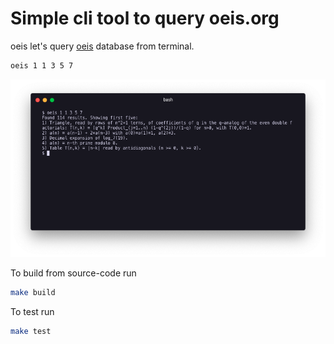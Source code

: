 # Simple cli tool to query oeis.org

oeis let's query [oeis](http://oeis.org/) database from terminal.

```sh
oeis 1 1 3 5 7
```

![terminal output example](/oeis_terminal_output.png)



To build from source-code run

```sh
make build
```

To test run

```sh
make test
```